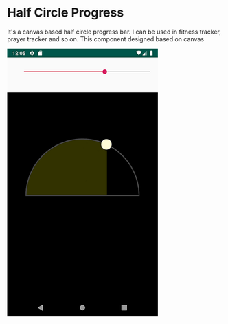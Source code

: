 # Half Circle Progress
It's a canvas based half circle progress bar. I can be used in fitness tracker, prayer tracker and so on. This component designed based on canvas



![](app/src/main/res/drawable/screenshot1.png)
